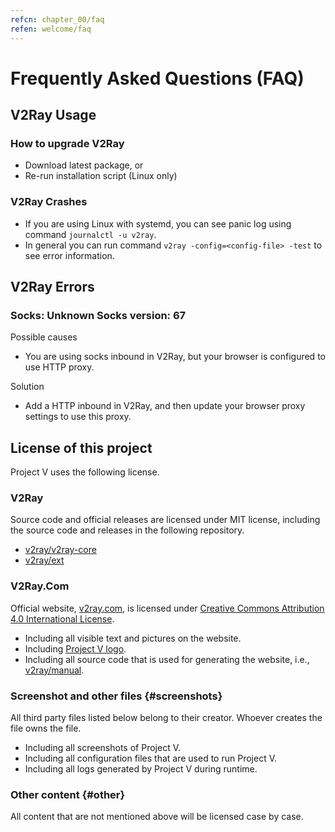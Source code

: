 ```yaml
---
refcn: chapter_00/faq
refen: welcome/faq
---
```

# Frequently Asked Questions (FAQ)

## V2Ray Usage

### How to upgrade V2Ray

* Download latest package, or
* Re-run installation script (Linux only)

### V2Ray Crashes

* If you are using Linux with systemd, you can see panic log using command `journalctl -u v2ray`.
* In general you can run command `v2ray -config=<config-file> -test` to see error information.

## V2Ray Errors

### Socks: Unknown Socks version: 67

Possible causes

* You are using socks inbound in V2Ray, but your browser is configured to use HTTP proxy.

Solution

* Add a HTTP inbound in V2Ray, and then update your browser proxy settings to use this proxy.

## License of this project

Project V uses the following license.

### V2Ray

Source code and official releases are licensed under MIT license, including the source code and releases in the following repository.

* [v2ray/v2ray-core](https://www.github.com/v2ray/v2ray-core/)
* [v2ray/ext](https://www.github.com/v2ray/ext)

### V2Ray.Com

Official website, [v2ray.com](https://www.v2ray.com/), is licensed under [Creative Commons Attribution 4.0 International License](https://creativecommons.org/licenses/by/4.0/).

* Including all visible text and pictures on the website.
* Including <a href="https://www.v2ray.com/resources/v2ray_1024.png" target="_blank">Project V logo</a>.
* Including all source code that is used for generating the website, i.e., [v2ray/manual](https://www.github.com/v2ray/manual).

### Screenshot and other files {#screenshots}

All third party files listed below belong to their creator. Whoever creates the file owns the file.

* Including all screenshots of Project V.
* Including all configuration files that are used to run Project V.
* Including all logs generated by Project V during runtime.

### Other content {#other}

All content that are not mentioned above will be licensed case by case.